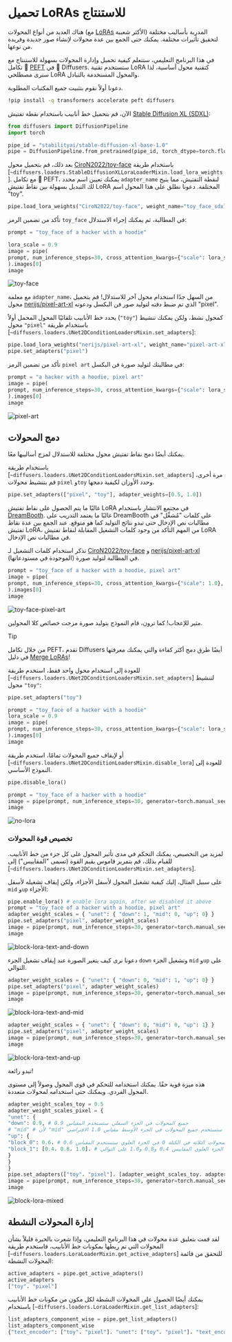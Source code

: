 
# تحميل LoRAs للاستنتاج

هناك العديد من أنواع المحولات (مع [LoRAs](https://huggingface.co/docs/peft/conceptual_guides/adapter#low-rank-adaptation-lora) الأكثر شعبية) المدربة بأساليب مختلفة لتحقيق تأثيرات مختلفة. يمكنك حتى الجمع بين عدة محولات لإنشاء صور جديدة وفريدة من نوعها.

في هذا البرنامج التعليمي، ستتعلم كيفية تحميل وإدارة المحولات بسهولة للاستنتاج مع تكامل 🤗 [PEFT](https://huggingface.co/docs/peft/index) في 🤗 Diffusers. ستستخدم تقنية LoRA كتقنية محول أساسية، لذا سترى مصطلحي LoRA والمحول المستخدمة بالتبادل.

دعونا أولاً نقوم بتثبيت جميع المكتبات المطلوبة.

```bash
!pip install -q transformers accelerate peft diffusers
```

الآن، قم بتحميل خط أنابيب باستخدام نقطة تفتيش [Stable Diffusion XL (SDXL)](../api/pipelines/stable_diffusion/stable_diffusion_xl):

```python
from diffusers import DiffusionPipeline
import torch

pipe_id = "stabilityai/stable-diffusion-xl-base-1.0"
pipe = DiffusionPipeline.from_pretrained(pipe_id, torch_dtype=torch.float16).to("cuda")
```

بعد ذلك، قم بتحميل محول [CiroN2022/toy-face](https://huggingface.co/CiroN2022/toy-face) باستخدام طريقة [`~diffusers.loaders.StableDiffusionXLLoraLoaderMixin.load_lora_weights`]. مع تكامل 🤗 PEFT، يمكنك تعيين اسم محدد `adapter_name` لنقطة التفتيش، مما يتيح لك التبديل بسهولة بين نقاط تفتيش LoRA المختلفة. دعونا نطلق على هذا المحول اسم "toy".

```python
pipe.load_lora_weights("CiroN2022/toy-face", weight_name="toy_face_sdxl.safetensors", adapter_name="toy")
```

تأكد من تضمين الرمز `toy_face` في المطالبة، ثم يمكنك إجراء الاستدلال:

```python
prompt = "toy_face of a hacker with a hoodie"

lora_scale = 0.9
image = pipe(
prompt, num_inference_steps=30, cross_attention_kwargs={"scale": lora_scale}, generator=torch.manual_seed(0)
).images[0]
image
```

![toy-face](https://huggingface.co/datasets/huggingface/documentation-images/resolve/main/diffusers/peft_integration/diffusers_peft_lora_inference_8_1.png)

مع معلمة `adapter_name`، من السهل جدًا استخدام محول آخر للاستدلال! قم بتحميل محول [nerijs/pixel-art-xl](https://huggingface.co/nerijs/pixel-art-xl) الذي تم ضبط دقته لتوليد صور فن البكسل ودعوته "pixel".

يحدد خط الأنابيب تلقائيًا المحول المحمل أولاً (`"toy"`) كمحول نشط، ولكن يمكنك تنشيط محول `"pixel"` باستخدام طريقة [`~diffusers.loaders.UNet2DConditionLoadersMixin.set_adapters`]:

```python
pipe.load_lora_weights("nerijs/pixel-art-xl", weight_name="pixel-art-xl.safetensors", adapter_name="pixel")
pipe.set_adapters("pixel")
```

تأكد من تضمين الرمز `pixel art` في مطالبتك لتوليد صورة فن البكسل:

```python
prompt = "a hacker with a hoodie, pixel art"
image = pipe(
prompt, num_inference_steps=30, cross_attention_kwargs={"scale": lora_scale}, generator=torch.manual_seed(0)
).images[0]
image
```

![pixel-art](https://huggingface.co/datasets/huggingface/documentation-images/resolve/main/diffusers/peft_integration/diffusers_peft_lora_inference_12_1.png)

## دمج المحولات

يمكنك أيضًا دمج نقاط تفتيش محول مختلفة للاستدلال لمزج أساليبها معًا.

باستخدام طريقة [`~diffusers.loaders.UNet2DConditionLoadersMixin.set_adapters`] مرة أخرى، قم بتنشيط محولات `pixel` و`toy` وحدد الأوزان لكيفية دمجها.

```python
pipe.set_adapters(["pixel", "toy"], adapter_weights=[0.5, 1.0])
```

<Tip>

غالبًا ما يتم الحصول على نقاط تفتيش LoRA في مجتمع الانتشار باستخدام [DreamBooth](https://huggingface.co/docs/diffusers/main/en/training/dreambooth). غالبًا ما يعتمد التدريب على DreamBooth على كلمات "مُشغِّل" في مطالبات نص الإدخال حتى تبدو نتائج التوليد كما هو متوقع. عند الجمع بين عدة نقاط تفتيش LoRA، من المهم التأكد من وجود كلمات التشغيل المقابلة لنقاط تفتيش LoRA في مطالبات نص الإدخال.

</Tip>

تذكر استخدام كلمات التشغيل لـ [CiroN2022/toy-face](https://hf.co/CiroN2022/toy-face) و [nerijs/pixel-art-xl](https://hf.co/nerijs/pixel-art-xl) (الموجودة في مستودعاتها) في المطالبة لتوليد صورة.

```python
prompt = "toy_face of a hacker with a hoodie, pixel art"
image = pipe(
prompt, num_inference_steps=30, cross_attention_kwargs={"scale": 1.0}, generator=torch.manual_seed(0)
).images[0]
image
```

![toy-face-pixel-art](https://huggingface.co/datasets/huggingface/documentation-images/resolve/main/diffusers/peft_integration/diffusers_peft_lora_inference_16_1.png)

مثير للإعجاب! كما ترون، قام النموذج بتوليد صورة مزجت خصائص كلا المحولين.

> [!TIP]
> من خلال تكامل PEFT، تقدم Diffusers أيضًا طرق دمج أكثر كفاءة والتي يمكنك معرفتها في دليل [Merge LoRAs](../using-diffusers/merge_loras)!

للعودة إلى استخدام محول واحد فقط، استخدم طريقة [`~diffusers.loaders.UNet2DConditionLoadersMixin.set_adapters`] لتنشيط محول `"toy"`:

```python
pipe.set_adapters("toy")

prompt = "toy_face of a hacker with a hoodie"
lora_scale = 0.9
image = pipe(
prompt, num_inference_steps=30, cross_attention_kwargs={"scale": lora_scale}, generator=torch.manual_seed(0)
).images[0]
image
```

أو لإيقاف جميع المحولات تمامًا، استخدم طريقة [`~diffusers.loaders.UNet2DConditionLoadersMixin.disable_lora`] للعودة إلى النموذج الأساسي.

```python
pipe.disable_lora()

prompt = "toy_face of a hacker with a hoodie"
image = pipe(prompt, num_inference_steps=30, generator=torch.manual_seed(0)).images[0]
image
```

![no-lora](https://huggingface.co/datasets/huggingface/documentation-images/resolve/main/diffusers/peft_integration/diffusers_peft_lora_inference_20_1.png)

### تخصيص قوة المحولات

لمزيد من التخصيص، يمكنك التحكم في مدى تأثير المحول على كل جزء من خط الأنابيب. للقيام بذلك، قم بتمرير قاموس بقيم القوة (تسمى "المقاييس") إلى [`~diffusers.loaders.UNet2DConditionLoadersMixin.set_adapters`].

على سبيل المثال، إليك كيفية تشغيل المحول لأسفل الأجزاء، ولكن إيقاف تشغيله لأسفل `mid` و`up` الأجزاء:

```python
pipe.enable_lora() # enable lora again, after we disabled it above
prompt = "toy_face of a hacker with a hoodie, pixel art"
adapter_weight_scales = { "unet": { "down": 1, "mid": 0, "up": 0} }
pipe.set_adapters("pixel", adapter_weight_scales)
image = pipe(prompt, num_inference_steps=30, generator=torch.manual_seed(0)).images[0]
image
```

![block-lora-text-and-down](https://huggingface.co/datasets/huggingface/documentation-images/resolve/main/diffusers/peft_integration/diffusers_peft_lora_inference_block_down.png)

دعونا نرى كيف يتغير الصورة عند إيقاف تشغيل الجزء `down` وتشغيل الجزء `mid` و`up` على التوالي.

```python
adapter_weight_scales = { "unet": { "down": 0, "mid": 1, "up": 0} }
pipe.set_adapters("pixel", adapter_weight_scales)
image = pipe(prompt, num_inference_steps=30, generator=torch.manual_seed(0)).images[0]
image
```

![block-lora-text-and-mid](https://huggingface.co/datasets/huggingface/documentation-images/resolve/main/diffusers/peft_integration/diffusers_peft_lora_inference_block_mid.png)

```python
adapter_weight_scales = { "unet": { "down": 0, "mid": 0, "up": 1} }
pipe.set_adapters("pixel", adapter_weight_scales)
image = pipe(prompt, num_inference_steps=30, generator=torch.manual_seed(0)).images[0]
image
```

![block-lora-text-and-up](https://huggingface.co/datasets/huggingface/documentation-images/resolve/main/diffusers/peft_integration/diffusers_peft_lora_inference_block_up.png)

تبدو رائعة!

هذه ميزة قوية حقًا. يمكنك استخدامه للتحكم في قوى المحول وصولاً إلى مستوى المحول الفردي. ويمكنك حتى استخدامه لمحولات متعددة.

```python
adapter_weight_scales_toy = 0.5
adapter_weight_scales_pixel = {
"unet": {
"down": 0.9, # جميع المحولات في الجزء السفلي ستستخدم المقياس 0.9
# "mid" # لأن "mid" غير محدد في هذا المثال، ستستخدم جميع المحولات في الجزء الأوسط مقياس 1.0 الافتراضي
"up": {
"block_0": 0.6، # جميع المحولات الثلاثة في الكتلة 0 في الجزء العلوي ستستخدم المقياس 0.6
"block_1": [0.4، 0.8، 1.0]، # ستستخدم المحولات الثلاثة في الكتلة 1 في الجزء العلوي المقاييس 0.4 و0.8 و1.0 على التوالي
}
}
}
pipe.set_adapters(["toy"، "pixel"]، [adapter_weight_scales_toy، adapter_weight_scales_pixel])
image = pipe(prompt, num_inference_steps=30, generator=torch.manual_seed(0)).images[0]
image
```

![block-lora-mixed](https://huggingface.co/datasets/huggingface/documentation-images/resolve/main/diffusers/peft_integration/diffusers_peft_lora_inference_block_mixed.png)

## إدارة المحولات النشطة

لقد قمت بتعليق عدة محولات في هذا البرنامج التعليمي، وإذا شعرت بالحيرة قليلاً بشأن المحولات التي تم ربطها بمكونات خط الأنابيب، فاستخدم طريقة [`~diffusers.loaders.LoraLoaderMixin.get_active_adapters`] للتحقق من قائمة المحولات النشطة:

```py
active_adapters = pipe.get_active_adapters()
active_adapters
["toy"، "pixel"]
```

يمكنك أيضًا الحصول على المحولات النشطة لكل مكون من مكونات خط الأنابيب باستخدام [`~diffusers.loaders.LoraLoaderMixin.get_list_adapters`]:

```py
list_adapters_component_wise = pipe.get_list_adapters()
list_adapters_component_wise
{"text_encoder": ["toy"، "pixel"]، "unet": ["toy"، "pixel"]، "text_encoder_2": ["toy"، "pixel"]}
```